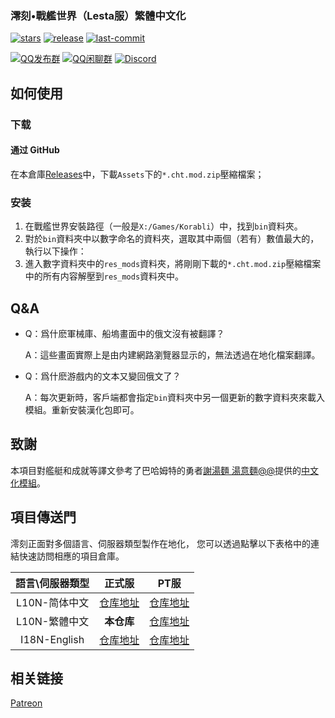 <h3>澪刻•戰艦世界（Lesta服）繁體中文化</h3>

[![stars](https://img.shields.io/github/stars/LocalizedKorabli/Korabli-L10n-CHT.svg?style=for-the-badge)](https://github.com/LocalizedKorabli/Korabli-L10n-CHT/stargazers)
[![release](https://img.shields.io/github/release/LocalizedKorabli/Korabli-L10n-CHT.svg?style=for-the-badge)](https://github.com/LocalizedKorabli/Korabli-L10n-CHT/releases/latest)
[![last-commit](https://img.shields.io/github/last-commit/LocalizedKorabli/Korabli-L10n-CHT.svg?style=for-the-badge)](https://github.com/LocalizedKorabli/Korabli-L10n-CHT/commit)

[![QQ发布群](https://img.shields.io/badge/QQ-发布群-red?style=for-the-badge)](https://qm.qq.com/q/oLZZH47TRA)
[![QQ闲聊群](https://img.shields.io/badge/QQ-闲聊群-blue?style=for-the-badge)](https://qm.qq.com/q/n3gtv0yfwQ)
[![Discord](https://img.shields.io/discord/1275430075369656381?style=for-the-badge)](https://discord.gg/3d9k2mkWy4)

</div>

## 如何使用

### 下载

#### 通过 GitHub

在本倉庫[Releases](https://github.com/LocalizedKorabli/Korabli-L10n-CHT/releases/latest)中，下載`Assets`下的`*.cht.mod.zip`壓縮檔案；

### 安装

1. 在戰艦世界安裝路徑（一般是`X:/Games/Korabli`）中，找到`bin`資料夾。
2. 對於`bin`資料夾中以數字命名的資料夾，選取其中兩個（若有）數值最大的，執行以下操作：
3. 進入數字資料夾中的`res_mods`資料夾，將剛剛下載的`*.cht.mod.zip`壓縮檔案中的所有内容解壓到`res_mods`資料夾中。

## Q&A

- Q：爲什麽軍械庫、船塢畫面中的俄文沒有被翻譯？

  A：這些畫面實際上是由内建網路瀏覽器显示的，無法透過在地化檔案翻譯。
  
- Q：爲什麽游戲内的文本又變回俄文了？

  A：每次更新時，客戶端都會指定`bin`資料夾中另一個更新的數字資料夾來載入模組。重新安裝漢化包即可。

## 致謝

本項目對艦艇和成就等譯文參考了巴哈姆特的勇者[謝湯麵 湯意麵@@](https://home.gamer.com.tw/profile/index.php?owner=lkk9898969)提供的[中文化模組](https://forum.gamer.com.tw/C.php?bsn=21052&snA=19566)。

## 項目傳送門

澪刻正面對多個語言、伺服器類型製作在地化，
您可以透過點擊以下表格中的連結快速訪問相應的項目倉庫。

| 語言\伺服器類型 | 正式服 | PT服 |
|:------------:|:----------:|:--------:|
| L10N-简体中文 | [仓库地址](https://github.com/LocalizedKorabli/Korabli-LESTA-L10N) | [仓库地址](https://github.com/LocalizedKorabli/Korabli-LESTA-L10N-PublicTest) |
| L10N-繁體中文 | **本仓库** | [仓库地址](https://github.com/LocalizedKorabli/Korabli-L10n-CHT-PublicTest) |
| I18N-English | [仓库地址](https://github.com/LocalizedKorabli/Korabli-LESTA-I18N) | [仓库地址](https://github.com/LocalizedKorabli/Korabli-LESTA-I18N-PublicTest) |

## 相关链接

[Patreon](https://www.patreon.com/LocalizedKorabli)